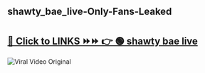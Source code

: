 
 ## shawty_bae_live-Only-Fans-Leaked

# <h2><a href="https://clipsfans.com/shawty_bae_live&ref=git">🔗 Click to LINKS ⏩⏩ 👉 🟢 shawty bae live </a></h2>

<a href="https://clipsfans.com/shawty_bae_live&ref=git" rel="nofollow" data-target="animated-image.originalLink"><img src="https://i.ibb.co.com/xMMVF88/686577567.gif" alt="Viral Video Original" style="max-width: 100%; display: inline-block;" data-target="animated-image.originalImage"></a>
